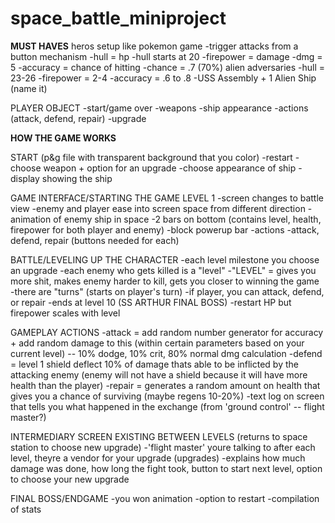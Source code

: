 # space_battle_miniproject
**MUST HAVES**
heros setup like pokemon game
		-trigger attacks from a button mechanism
		-hull = hp
			-hull starts at 20
		-firepower = damage
			-dmg = 5
		-accuracy = chance of hitting
		-chance = .7 (70%)
alien adversaries
		-hull = 23-26
		-firepower = 2-4
		-accuracy = .6 to  .8
-USS Assembly + 1 Alien Ship (name it)

PLAYER OBJECT
	-start/game over
	-weapons
	-ship appearance
	-actions (attack, defend, repair)
	-upgrade

**HOW THE GAME WORKS**

START (p&g file with transparent background that you color)
	-restart
	-choose weapon + option for an upgrade
	-choose appearance of ship
	-display showing the ship

GAME INTERFACE/STARTING THE GAME LEVEL 1
	-screen changes to battle view
	-enemy and player ease into screen space from different direction
	-animation of enemy ship in space
	-2 bars on bottom (contains level, health, firepower for both player and enemy)
		-block powerup bar
	-actions
		-attack, defend, repair (buttons needed for each)

BATTLE/LEVELING UP THE CHARACTER
	-each level milestone you choose an upgrade
	-each enemy who gets killed is a "level"
	-"LEVEL" = gives you more shit, makes enemy harder to kill, gets you closer to winning the game
	-there are "turns" (starts on player's turn)
	-if player, you can attack, defend, or repair
	-ends at level 10 (SS ARTHUR FINAL BOSS)
	-restart HP but firepower scales with level

GAMEPLAY ACTIONS
	-attack = add random number generator for accuracy + add random damage to this (within certain parameters based on your current level) -- 10% dodge, 10% crit, 80% normal dmg calculation
	-defend = level 1 shield deflect 10% of damage thats able to be inflicted by the attacking enemy (enemy will not have a shield because it will have more health than the player)
	-repair = generates a random amount on health that gives you a chance of surviving (maybe regens 10-20%)
	-text log on screen that tells you what happened in the exchange (from 'ground control' -- flight master?)

INTERMEDIARY SCREEN EXISTING BETWEEN LEVELS (returns to space station to choose new upgrade)
	-'flight master' youre talking to after each level, theyre a vendor for your upgrade (upgrades)
	-explains how much damage was done, how long the fight took, button to start next level, option to choose your new upgrade

FINAL BOSS/ENDGAME
	-you won animation
	-option to restart
	-compilation of stats